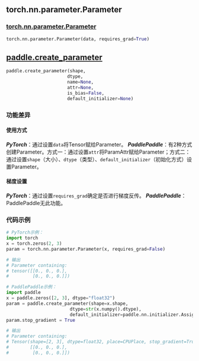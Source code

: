 ## torch.nn.parameter.Parameter
### [torch.nn.parameter.Parameter](https://pytorch.org/docs/stable/generated/torch.nn.parameter.Parameter.html?highlight=torch%20nn%20parameter#torch.nn.parameter.Parameter)
```python
torch.nn.parameter.Parameter(data, requires_grad=True)
```

## [paddle.create_parameter](https://www.paddlepaddle.org.cn/documentation/docs/zh/develop/api/paddle/create_parameter_cn.html#create-parameter)
```python
paddle.create_parameter(shape,
                       dtype,
                       name=None,
                       attr=None,
                       is_bias=False,
                       default_initializer=None)
```



### 功能差异

#### 使用方式
***PyTorch***：通过设置`data`将Tensor赋给Parameter。
***PaddlePaddle***：有2种方式创建Parameter。方式一：通过设置`attr`将ParamAttr赋给Parameter；方式二：通过设置`shape`（大小）、`dtype`（类型）、`default_initializer`（初始化方式）设置Parameter。

#### 梯度设置
***PyTorch***：通过设置`requires_grad`确定是否进行梯度反传。
***PaddlePaddle***：PaddlePaddle无此功能。



### 代码示例
``` python
# PyTorch示例：
import torch
x = torch.zeros(2, 3)
param = torch.nn.parameter.Parameter(x, requires_grad=False)

# 输出
# Parameter containing:
# tensor([[0., 0., 0.],
#         [0., 0., 0.]])
```

``` python
# PaddlePaddle示例：
import paddle
x = paddle.zeros([2, 3], dtype="float32")
param = paddle.create_parameter(shape=x.shape,
                        dtype=str(x.numpy().dtype),
                        default_initializer=paddle.nn.initializer.Assign(x))
param.stop_gradient = True

# 输出
# Parameter containing:
# Tensor(shape=[2, 3], dtype=float32, place=CPUPlace, stop_gradient=True,
#        [[0., 0., 0.],
#         [0., 0., 0.]])
```
